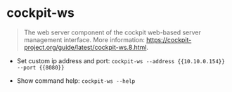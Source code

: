 # cockpit-ws

> The web server component of the cockpit web-based server management interface.
> More information: <https://cockpit-project.org/guide/latest/cockpit-ws.8.html>.

- Set custom ip address and port:
`cockpit-ws --address {{10.10.0.154}} --port {{8080}}`

- Show command help:
`cockpit-ws --help`
